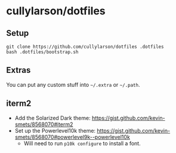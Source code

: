 # cullylarson/dotfiles

## Setup

```
git clone https://github.com/cullylarson/dotfiles .dotfiles
bash .dotfiles/bootstrap.sh
```

## Extras

You can put any custom stuff into `~/.extra` or `~/.path`.

## iterm2

- Add the Solarized Dark theme: https://gist.github.com/kevin-smets/8568070#iterm2
- Set up the Powerlevel10k theme: https://gist.github.com/kevin-smets/8568070#powerlevel9k--powerlevel10k
  - Will need to run `p10k configure` to install a font.
